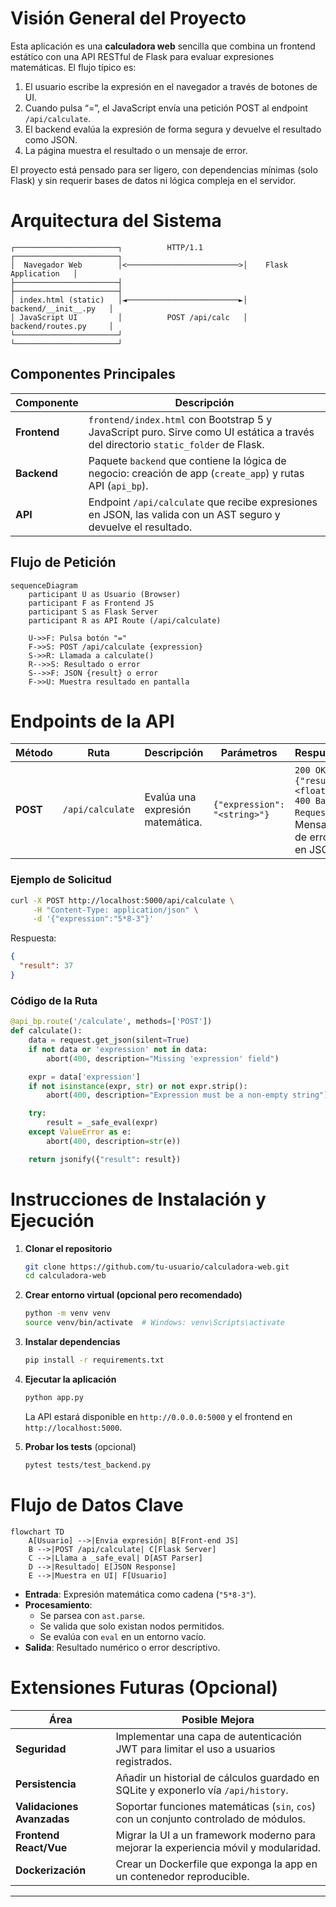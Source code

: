 # Visión General del Proyecto
Esta aplicación es una **calculadora web** sencilla que combina un frontend estático con una API RESTful de Flask para evaluar expresiones matemáticas. El flujo típico es:

1. El usuario escribe la expresión en el navegador a través de botones de UI.
2. Cuando pulsa “=”, el JavaScript envía una petición POST al endpoint `/api/calculate`.
3. El backend evalúa la expresión de forma segura y devuelve el resultado como JSON.
4. La página muestra el resultado o un mensaje de error.

El proyecto está pensado para ser ligero, con dependencias mínimas (solo Flask) y sin requerir bases de datos ni lógica compleja en el servidor.

# Arquitectura del Sistema
```
┌───────────────────────┐          HTTP/1.1          ┌───────────────────────┐
│  Navegador Web        │<─────────────────────────>│    Flask Application   │
├───────────────────────┤                              ├───────────────────────┤
│ index.html (static)   │◄─────────────────────────►│  backend/__init__.py   │
│ JavaScript UI         │          POST /api/calc   │  backend/routes.py     │
└───────────────────────┘                          └───────────────────────┘
```

## Componentes Principales

| Componente | Descripción |
|------------|-------------|
| **Frontend** | `frontend/index.html` con Bootstrap 5 y JavaScript puro. Sirve como UI estática a través del directorio `static_folder` de Flask. |
| **Backend** | Paquete `backend` que contiene la lógica de negocio: creación de app (`create_app`) y rutas API (`api_bp`). |
| **API** | Endpoint `/api/calculate` que recibe expresiones en JSON, las valida con un AST seguro y devuelve el resultado. |

## Flujo de Petición

```mermaid
sequenceDiagram
    participant U as Usuario (Browser)
    participant F as Frontend JS
    participant S as Flask Server
    participant R as API Route (/api/calculate)

    U->>F: Pulsa botón "="
    F->>S: POST /api/calculate {expression}
    S->>R: Llamada a calculate()
    R-->>S: Resultado o error
    S-->>F: JSON {result} o error
    F->>U: Muestra resultado en pantalla
```

# Endpoints de la API

| Método | Ruta | Descripción | Parámetros | Respuesta |
|--------|------|-------------|------------|-----------|
| **POST** | `/api/calculate` | Evalúa una expresión matemática. | `{"expression": "<string>"}` | `200 OK`: `{"result": <float>}`<br>`400 Bad Request`: Mensaje de error en JSON |

### Ejemplo de Solicitud

```bash
curl -X POST http://localhost:5000/api/calculate \
     -H "Content-Type: application/json" \
     -d '{"expression":"5*8-3"}'
```

Respuesta:

```json
{
  "result": 37
}
```

### Código de la Ruta

```python
@api_bp.route('/calculate', methods=['POST'])
def calculate():
    data = request.get_json(silent=True)
    if not data or 'expression' not in data:
        abort(400, description="Missing 'expression' field")

    expr = data['expression']
    if not isinstance(expr, str) or not expr.strip():
        abort(400, description="Expression must be a non-empty string")

    try:
        result = _safe_eval(expr)
    except ValueError as e:
        abort(400, description=str(e))

    return jsonify({"result": result})
```

# Instrucciones de Instalación y Ejecución
1. **Clonar el repositorio**  
   ```bash
   git clone https://github.com/tu-usuario/calculadora-web.git
   cd calculadora-web
   ```

2. **Crear entorno virtual (opcional pero recomendado)**  
   ```bash
   python -m venv venv
   source venv/bin/activate  # Windows: venv\Scripts\activate
   ```

3. **Instalar dependencias**  
   ```bash
   pip install -r requirements.txt
   ```

4. **Ejecutar la aplicación**  
   ```bash
   python app.py
   ```
   La API estará disponible en `http://0.0.0.0:5000` y el frontend en `http://localhost:5000`.

5. **Probar los tests** (opcional)  
   ```bash
   pytest tests/test_backend.py
   ```

# Flujo de Datos Clave

```mermaid
flowchart TD
    A[Usuario] -->|Envia expresión| B[Front-end JS]
    B -->|POST /api/calculate| C[Flask Server]
    C -->|Llama a _safe_eval| D[AST Parser]
    D -->|Resultado| E[JSON Response]
    E -->|Muestra en UI| F[Usuario]
```

- **Entrada**: Expresión matemática como cadena (`"5*8-3"`).
- **Procesamiento**:
  - Se parsea con `ast.parse`.
  - Se valida que solo existan nodos permitidos.
  - Se evalúa con `eval` en un entorno vacío.
- **Salida**: Resultado numérico o error descriptivo.

# Extensiones Futuras (Opcional)

| Área | Posible Mejora |
|------|----------------|
| **Seguridad** | Implementar una capa de autenticación JWT para limitar el uso a usuarios registrados. |
| **Persistencia** | Añadir un historial de cálculos guardado en SQLite y exponerlo vía `/api/history`. |
| **Validaciones Avanzadas** | Soportar funciones matemáticas (`sin`, `cos`) con un conjunto controlado de módulos. |
| **Frontend React/Vue** | Migrar la UI a un framework moderno para mejorar la experiencia móvil y modularidad. |
| **Dockerización** | Crear un Dockerfile que exponga la app en un contenedor reproducible. |

---